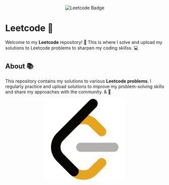<p align="center">
  <img src="https://img.shields.io/badge/Leetcode-Problems%20Solved-orange?logo=leetcode" alt="Leetcode Badge">
</p>

# Leetcode 🚀

Welcome to my **Leetcode** repository! 🎉 This is where I solve and upload my solutions to Leetcode problems to sharpen my coding skillss. 💻

## About 📚

This repository contains my solutions to various **Leetcode problems**. I regularly practice and upload solutions to improve my problem-solving skills and share my approaches with the community. & 🌟

<p align="center">
  <img src="https://raw.githubusercontent.com/devicons/devicon/master/icons/leetcode/leetcode-original.svg" alt="Leetcode Logo"
